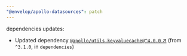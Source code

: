 ```yaml
---
"@envelop/apollo-datasources": patch
---
```

dependencies updates:
  - Updated dependency [`@apollo/utils.keyvaluecache@^4.0.0` ↗︎](https://www.npmjs.com/package/@apollo/utils.keyvaluecache/v/4.0.0) (from `^3.1.0`, in `dependencies`)
